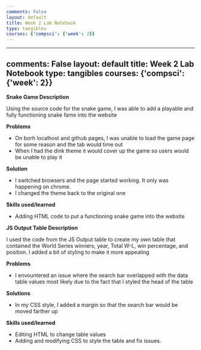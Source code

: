 ```yaml
---
comments: False
layout: default
title: Week 2 Lab Notebook
type: tangibles
courses: {'compsci': {'week': 2}}
---
```


---
comments: False
layout: default
title: Week 2 Lab Notebook
type: tangibles
courses: {'compsci': {'week': 2}}
---

**Snake Game Description**

Using the source code for the snake game, I was able to add a playable and fully functioning snake fame into the website

**Problems**

- On borh localhost and github pages, I was unable to load the game page for some reason and the tab would time out
- When I had the dink theme it would cover up the game so users would be unable to play it

**Solution**

- I switched browsers and the page started working. It only was happening on chrome.
- I changed the theme back to the original one

**Skills used/learned**

- Adding HTML code to put a functioning snake game into the website

**JS Output Table Description**

I used the code from the JS Output table to create my own table that contained the World Series winners, year, Total W-L, win percentage, and position. I added a bit of styling to make it more appealing

**Problems**

- I envountered an issue where the search bar overlapped with the data table values most likely due to the fact that I styled the head of the table

**Solutions**

- In my CSS style, I added a margin so that the search bar would be moved farther up 

**Skills used/learned**

- Editing HTML to change table values
- Adding and modifying CSS to style the table and fix issues.